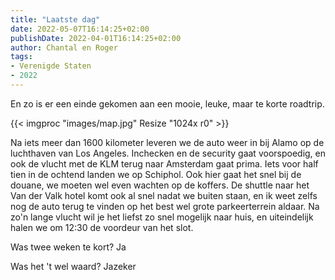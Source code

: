 ```yaml
---
title: "Laatste dag"
date: 2022-05-07T16:14:25+02:00
publishDate: 2022-04-01T16:14:25+02:00
author: Chantal en Roger
tags:
- Verenigde Staten
- 2022
---
```


En zo is er een einde gekomen aan een mooie, leuke, maar te korte roadtrip.

{{< imgproc "images/map.jpg" Resize "1024x r0" >}}

Na iets meer dan 1600 kilometer leveren we de auto weer in bij Alamo op de luchthaven van Los Angeles. Inchecken en de security gaat voorspoedig, en ook de vlucht met de KLM terug naar Amsterdam gaat prima. Iets voor half tien in de ochtend landen we op Schiphol. Ook hier gaat het snel bij de douane, we moeten wel even wachten op de koffers. De shuttle naar het Van der Valk hotel komt ook al snel nadat we buiten staan, en ik weet zelfs nog de auto terug te vinden op het best wel grote parkeerterrein aldaar. Na zo'n lange vlucht wil je het liefst zo snel mogelijk naar huis, en uiteindelijk halen we om 12:30 de voordeur van het slot.

Was twee weken te kort? Ja

Was het 't wel waard? Jazeker
